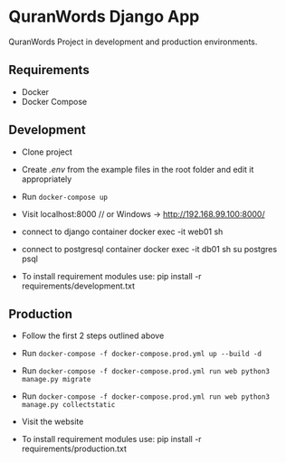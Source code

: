 # QuranWords Django App
QuranWords Project in development and production environments.

## Requirements
- Docker
- Docker Compose

## Development
- Clone project
- Create *.env* from the example files in the root folder and edit it appropriately
- Run `docker-compose up`
- Visit localhost:8000 // or Windows -> http://192.168.99.100:8000/

- connect to django container
 docker exec -it web01 sh

- connect to postgresql container
 docker exec -it db01 sh
 su postgres
 psql

 - To install requirement modules use:
 pip install -r requirements/development.txt


## Production
- Follow the first 2 steps outlined above
- Run `docker-compose -f docker-compose.prod.yml up --build -d`
- Run `docker-compose -f docker-compose.prod.yml run web python3 manage.py migrate`
- Run `docker-compose -f docker-compose.prod.yml run web python3 manage.py collectstatic`
- Visit the website

- To install requirement modules use:
 pip install -r requirements/production.txt
